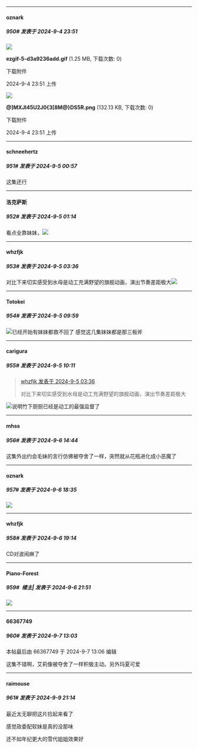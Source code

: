 ﻿
*****

####  oznark  
##### 950#       发表于 2024-9-4 23:51

<img src="https://img.saraba1st.com/forum/202409/04/085109c5507h5ftfyzx867.gif" referrerpolicy="no-referrer">

<strong>ezgif-5-d3a9236add.gif</strong> (1.25 MB, 下载次数: 0)

下载附件

2024-9-4 23:51 上传

<img src="https://img.saraba1st.com/forum/202409/04/085112arr5ruoos4pkprpo.png" referrerpolicy="no-referrer">

<strong>@]MXJI45U2J0{3[8M@}DS5R.png</strong> (132.13 KB, 下载次数: 0)

下载附件

2024-9-4 23:51 上传


*****

####  schneehertz  
##### 951#       发表于 2024-9-5 00:57

这集还行


*****

####  洛克萨斯  
##### 952#       发表于 2024-9-5 01:14

看点全靠妹妹，<img src="https://static.saraba1st.com/image/smiley/face2017/067.png" referrerpolicy="no-referrer">


*****

####  whzfjk  
##### 953#       发表于 2024-9-5 03:36

对比下来切实感受到水母是动工充满野望的旗舰动画，演出节奏差距极大<img src="https://static.saraba1st.com/image/smiley/face2017/117.png" referrerpolicy="no-referrer">


*****

####  Totokei  
##### 954#       发表于 2024-9-5 09:59

<img src="https://static.saraba1st.com/image/smiley/face2017/018.png" referrerpolicy="no-referrer">已经开始有妹妹都救不回了
感觉这几集妹妹都是那三板斧


*****

####  carigura  
##### 955#       发表于 2024-9-5 10:11

<blockquote><a href="httphttps://bbs.saraba1st.com/2b/forum.php?mod=redirect&amp;goto=findpost&amp;pid=66115479&amp;ptid=2124528" target="_blank">whzfjk 发表于 2024-9-5 03:36</a>

对比下来切实感受到水母是动工充满野望的旗舰动画，演出节奏差距极大</blockquote>
<img src="https://static.saraba1st.com/image/smiley/face2017/001.png" referrerpolicy="no-referrer">说明竹下厨厨已经是动工的最强监督了


*****

####  mhss  
##### 956#       发表于 2024-9-6 14:44

这集外出约会毛妹的言行仿佛被夺舍了一样，突然就从花瓶进化成小恶魔了


*****

####  oznark  
##### 957#       发表于 2024-9-6 18:35

<img src="https://p.sda1.dev/19/f44dbd73f71c32697e2b86020f5b0275/ezgif-4-d7b1fd178b.gif" referrerpolicy="no-referrer">


*****

####  whzfjk  
##### 958#       发表于 2024-9-6 19:14

CD对波闹麻了


*****

####  Piano-Forest  
##### 959#         楼主| 发表于 2024-9-6 21:51

<img src="https://p.sda1.dev/19/c2d179078d51c1d2e8d73fe913b3c53b/20240906_212929.jpg" referrerpolicy="no-referrer">


*****

####  66367749  
##### 960#       发表于 2024-9-7 13:03

 本帖最后由 66367749 于 2024-9-7 13:06 编辑 

这集不错啊，艾莉像被夺舍了一样积极主动。另外玛夏可爱


*****

####  raimouse  
##### 961#       发表于 2024-9-9 21:14

最近太无聊把这片捡起来看了

感觉政委配软妹是真的没那味

还不如年纪更大的雪代姐姐效果好

